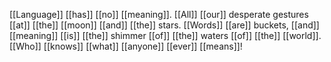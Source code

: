 [[Language]] [[has]] [[no]] [[meaning]]. [[All]] [[our]] desperate gestures [[at]] [[the]] [[moon]] [[and]] [[the]] stars. [[Words]] [[are]] buckets, [[and]] [[meaning]] [[is]] [[the]] shimmer [[of]] [[the]] waters [[of]] [[the]] [[world]]. [[Who]] [[knows]] [[what]] [[anyone]] [[ever]] [[means]]!
